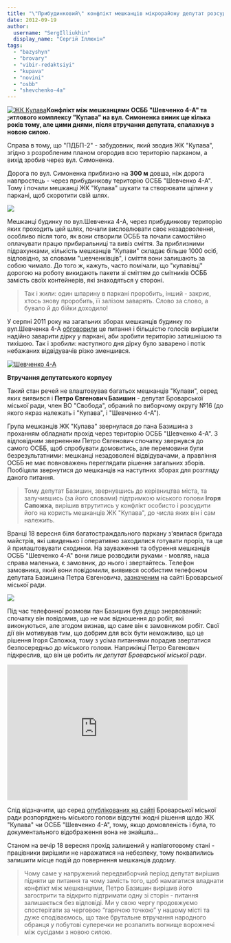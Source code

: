 ```yaml
---
title: "\"Прибудинковий\" конфлікт мешканців мікрорайону депутат розсудив на власну користь"
date: 2012-09-19
author: 
  username: "SergIlliukhin"
  display_name: "Сергій Іллюхін"
tags: 
  - "bazyshyn"
  - "brovary"
  - "vibir-redaktsiyi"
  - "kupava"
  - "novini"
  - "osbb"
  - "shevchenko-4a"
---
```


[![](https://mpz.brovary.org/wp-content/uploads/2012/09/897595777.jpg "ЖК Купава")](https://mpz.brovary.org/wp-content/uploads/2012/09/897595777.jpg)**Конфлікт між мешканцями ОСББ "Шевченко 4-А" та ;итлового комплексу "Купава" на вул. Симоненка виник ще кілька років тому, але цими днями, після втручання депутата, спалахнув з новою силою.**

Справа в тому, що "ПДБП-2" - забудовник, який зводив ЖК "Купава", згідно з розробленим планом огородив всю територію парканом, а вихід зробив через вул. Симоненка.

Дорога по вул. Симоненка приблизно на **300 м** довша, ніж дорога навпростець - через прибудинкову територію ОСББ "Шевченко 4-А". Тому і почали мешканці ЖК "Купава" шукати та створювати щілини у паркані, щоб скоротити свій шлях.

[![](https://mpz.brovary.org/wp-content/uploads/2012/09/Scan11.jpg)](https://mpz.brovary.org/wp-content/uploads/2012/09/Scan11.jpg)

Мешканці будинку по вул.Шевченка 4-А, через прибудинкову територію яких проходить цей шлях, почали висловлювати своє незадоволення, особливо після того, як вони створили ОСББ та почали самостійно оплачувати працю прибиральниці та вивіз сміття. За приблизними підрахунками, кількість мешканців "Купави" складає більше 1000 осіб, відповідно, за словами "шевченківців", і сміття вони залишають за собою чимало. До того ж, кажуть, часто помічали, що "купавівці" дорогою на роботу викидають пакети зі сміттям до смітників ОСББ замість своїх контейнерів, які знаходяться у стороні.

> Так і жили: один шпарину в паркані проробить, інший - закриє, хтось знову проробить, її залізом заварять. Слово за слово, а бувало й до бійки доходило!

У серпні 2011 року на загальних зборах мешканців будинку по вул.Шевченка 4-А [обговорили](http://shevchenko4a.org.ua/protokol-sobraniya-04-08-2011/) це питання і більшістю голосів вирішили надійно заварити дірку у паркані, аби зробити територію затишнішою та тихішою. Так і зробили: наступного дня дірку було заварено і потік небажаних відвідувачів різко зменшився.

[![](https://mpz.brovary.org/wp-content/uploads/2012/09/IMG_9953.jpg "Шевченко 4-А")](https://mpz.brovary.org/wp-content/uploads/2012/09/IMG_9953.jpg)

**Втручання депутатського корпусу**

Такий стан речей не влаштовував багатьох мешканців "Купави", серед яких виявився і **Петро Євгенович Базишин** - депутат Броварської міської ради, член ВО "Свобода", обраний по виборчому округу №16 (до якого якраз належать і "Купава", і "Шевченко 4-А").

Група мешканців ЖК "Купава" звернулася до пана Базишина з проханням обладнати прохід через територію ОСББ "Шевченко 4-А". З відповідним зверненням Петро Євгенович спочатку звернувся до самого ОСББ, щоб спробувати домовитись, але перемовини були безрезультатними: мешканці незадоволені відвідувачами, а правління ОСББ не має повноважень переглядати рішення загальних зборів. Пообіцяли звернутися до мешканців на наступних зборах для розгляду даного питання.

> Тому депутат Базишин, звернувшись до керівництва міста, та залучившись (за його словами) підтримкою міського голови **Ігоря Сапожка**, вирішив втрутитись у конфлікт особисто і розсудити його на користь мешканців ЖК "Купава", до числа яких він і сам належить.

Вранці 18 вересня біля багатостраждального паркану з'явилася бригада майстрів, які швиденько і оперативно заходилися готувати проріз, та ще й прилаштовувати сходинки. На зауваження та обурення мешканців ОСББ "Шевченко 4-А" вони лише розводили руками - мовляв, наша справа маленька, є замовник, до нього і звертайтесь. Телефон замовника, який вони повідомили, виявився особистим телефоном депутата Базишина Петра Євгеновича, [зазначеним](http://brovary-rada.gov.ua/graf%D1%96k-priiomu-deputat%D1%96v) на сайті Броварської міської ради.

[![](https://mpz.brovary.org/wp-content/uploads/2012/09/DSC_0357-001.jpg)](https://mpz.brovary.org/wp-content/uploads/2012/09/DSC_0357-001.jpg)

Під час телефонної розмови пан Базишин був дещо знервований: спочатку він повідомив, що не має відношення до робіт, які виконуються, але згодом визнав, що саме він є замовником робіт. Свої дії він мотивував тим, що добрим для всіх бути неможливо, що це рішення Ігоря Сапожка, тому з усіма питаннями порадив звертатися безпосередньо до міського голови. Наприкінці Петро Євгенович підкреслив, що він це робить _як депутат Броварської міської ради_.

<iframe src="http://www.youtube.com/embed/PrJVGO378zY" frameborder="0" width="420" height="315"></iframe>

Слід відзначити, що серед [опублікованих на сайті](http://docs.pravo-znaty.org.ua/l2/0/20/1/1) Броварської міської ради розпоряджень міського голови відсутні жодні рішення щодо ЖК "Купава" чи ОСББ "Шевченко 4-А", тому, якщо домовленість і була, то документального відображення вона не знайшла...

Станом на вечір 18 вересня прохід залишений у напівготовому стані - працівники вирішили не наражатися на небезпеку, тому поквапились залишити місце подій до повернення мешканців додому.

> Чому саме у напружений передвиборчий період депутат вирішив підняти це питання та чому замість того, щоб намагатися владнати конфлікт між мешканцями, Петро Базишин вирішив його загострити та відкрито підтримати одну зі сторін - питання залишається без відповіді. Ми у свою чергу продовжуємо спостерігати за черговою “гарячою точкою” у нашому місті та дуже сподіваємось, що таке брутальне втручання народного обранця у побутові суперечки не розпалить вогнище ворожнечі між сусідами з новою силою.
